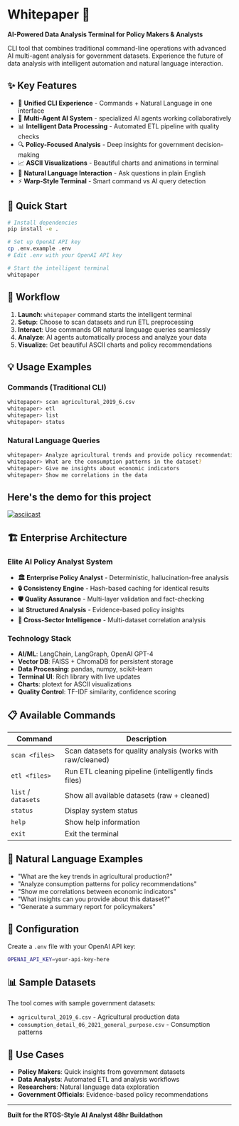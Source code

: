 # Whitepaper 🤖

**AI-Powered Data Analysis Terminal for Policy Makers & Analysts**

CLI tool that combines traditional command-line operations with advanced AI multi-agent analysis for government datasets. Experience the future of data analysis with intelligent automation and natural language interaction.

## ✨ Key Features

- 🚀 **Unified CLI Experience** - Commands + Natural Language in one interface
- 🤖 **Multi-Agent AI System** - specialized AI agents working collaboratively
- 📊 **Intelligent Data Processing** - Automated ETL pipeline with quality checks
- 🔍 **Policy-Focused Analysis** - Deep insights for government decision-making
- 📈 **ASCII Visualizations** - Beautiful charts and animations in terminal
- 💬 **Natural Language Interaction** - Ask questions in plain English
- ⚡ **Warp-Style Terminal** - Smart command vs AI query detection

## 🎯 Quick Start

```bash
# Install dependencies
pip install -e .

# Set up OpenAI API key
cp .env.example .env
# Edit .env with your OpenAI API key

# Start the intelligent terminal
whitepaper
```

## 🔄 Workflow

1. **Launch**: `whitepaper` command starts the intelligent terminal
2. **Setup**: Choose to scan datasets and run ETL preprocessing
3. **Interact**: Use commands OR natural language queries seamlessly
4. **Analyze**: AI agents automatically process and analyze your data
5. **Visualize**: Get beautiful ASCII charts and policy recommendations

## 💡 Usage Examples

### Commands (Traditional CLI)

```bash
whitepaper> scan agricultural_2019_6.csv
whitepaper> etl
whitepaper> list
whitepaper> status
```

### Natural Language Queries

```bash
whitepaper> Analyze agricultural trends and provide policy recommendations
whitepaper> What are the consumption patterns in the dataset?
whitepaper> Give me insights about economic indicators
whitepaper> Show me correlations in the data
```

## Here's the demo for this project

[![asciicast](https://asciinema.org/a/7RFxJEZ2cvMhQFbs1ZNBCqVdb.svg)](https://asciinema.org/a/7RFxJEZ2cvMhQFbs1ZNBCqVdb)

## 🏗️ Enterprise Architecture

### Elite AI Policy Analyst System

- **🏛️ Enterprise Policy Analyst** - Deterministic, hallucination-free analysis
- **🔒 Consistency Engine** - Hash-based caching for identical results
- **🛡️ Quality Assurance** - Multi-layer validation and fact-checking
- **📊 Structured Analysis** - Evidence-based policy insights
- **🎯 Cross-Sector Intelligence** - Multi-dataset correlation analysis

### Technology Stack

- **AI/ML**: LangChain, LangGraph, OpenAI GPT-4
- **Vector DB**: FAISS + ChromaDB for persistent storage
- **Data Processing**: pandas, numpy, scikit-learn
- **Terminal UI**: Rich library with live updates
- **Charts**: plotext for ASCII visualizations
- **Quality Control**: TF-IDF similarity, confidence scoring

## 📋 Available Commands

| Command             | Description                                                 |
| ------------------- | ----------------------------------------------------------- |
| `scan <files>`      | Scan datasets for quality analysis (works with raw/cleaned) |
| `etl <files>`       | Run ETL cleaning pipeline (intelligently finds files)       |
| `list` / `datasets` | Show all available datasets (raw + cleaned)                 |
| `status`            | Display system status                                       |
| `help`              | Show help information                                       |
| `exit`              | Exit the terminal                                           |

## 🎨 Natural Language Examples

- "What are the key trends in agricultural production?"
- "Analyze consumption patterns for policy recommendations"
- "Show me correlations between economic indicators"
- "What insights can you provide about this dataset?"
- "Generate a summary report for policymakers"

## 🔧 Configuration

Create a `.env` file with your OpenAI API key:

```bash
OPENAI_API_KEY=your-api-key-here
```

## 📊 Sample Datasets

The tool comes with sample government datasets:

- `agricultural_2019_6.csv` - Agricultural production data
- `consumption_detail_06_2021_general_purpose.csv` - Consumption patterns

## 🎯 Use Cases

- **Policy Makers**: Quick insights from government datasets
- **Data Analysts**: Automated ETL and analysis workflows
- **Researchers**: Natural language data exploration
- **Government Officials**: Evidence-based policy recommendations

---

**Built for the RTGS-Style AI Analyst 48hr Buildathon**
